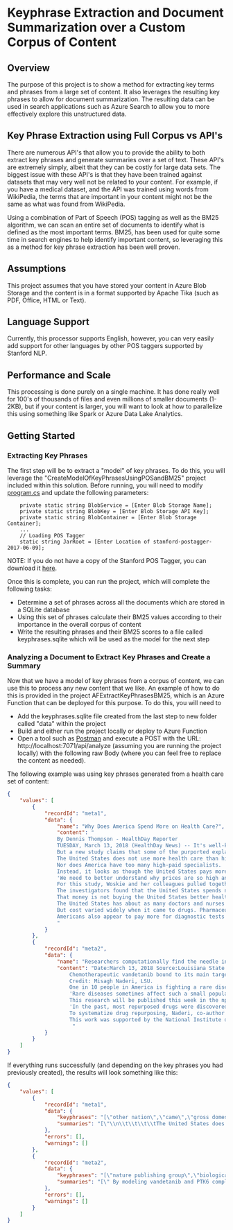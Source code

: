 # Keyphrase Extraction and Document Summarization over a Custom Corpus of Content

## Overview
The purpose of this project is to show a method for extracting key terms and phrases from a large set of content.  It also leverages the resulting key phrases to allow for document summarization.  The resulting data can be used in search applications such as Azure Search to allow you to more effectively explore this unstructured data.

## Key Phrase Extraction using Full Corpus vs API's
There are numerous API's that allow you to provide the ability to both extract key phrases and generate summaries over a set of text. These API's are extremely simply, albeit that they can be costly for large data sets. The biggest issue with these API's is that they have been trained against datasets that may very well not be related to your content. For example, if you have a medical dataset, and the API was trained using words from WikiPedia, the terms that are important in your content might not be the same as what was found from WikiPedia.

Using a combination of Part of Speech (POS) tagging as well as the BM25 algorithm, we can scan an entire set of documents to identify what is defined as the most important terms. BM25, has been used for quite some time in search engines to help identify important content, so leveraging this as a method for key phrase extraction has been well proven.

## Assumptions
This project assumes that you have stored your content in Azure Blob Storage and the content is in a format supported by Apache Tika (such as PDF, Office, HTML or Text). 

## Language Support
Currently, this processor supports English, however, you can very easily add support for other languages by other POS taggers supported by Stanford NLP.

## Performance and Scale
This processing is done purely on a single machine. It has done really well for 100's of thousands of files and even millions of smaller documents (1-2KB), but if your content is larger, you will want to look at how to parallelize this using something like Spark or Azure Data Lake Analytics.

## Getting Started
### Extracting Key Phrases

The first step will be to extract a "model" of key phrases.  To do this, you will leverage the "CreateModelOfKeyPhrasesUsingPOSandBM25" project included within this solution.  Before running, you will need to modify [program.cs](https://github.com/liamca/keyphrase_extraction_and_summarization_over_custom_content/blob/master/CreateModelOfKeyPhrasesUsingPOSandBM25/Program.cs) and update the following parameters:

        private static string BlobService = [Enter Blob Storage Name];
        private static string BlobKey = [Enter Blob Storage API Key];
        private static string BlobContainer = [Enter Blob Storage Container];
        ...
        // Loading POS Tagger
        static string JarRoot = [Enter Location of stanford-postagger-2017-06-09];

NOTE: If you do not have a copy of the Stanford POS Tagger, you can download it [here](https://nlp.stanford.edu/software/tagger.shtml).

Once this is complete, you can run the project, which will complete the following tasks:

- Determine a set of phrases across all the documents which are stored in a SQLite database
- Using this set of phrases calculate their BM25 values according to their importance in the overall corpus of content
- Write the resulting phrases and their BM25 scores to a file called keyphrases.sqlite which will be used as the model for the next step

### Analyzing a Document to Extract Key Phrases and Create a Summary

Now that we have a model of key phrases from a corpus of content, we can use this to process any new content that we like.  An example of how to do this is provided in the project AFExtractKeyPhrasesBM25, which is an Azure Function that can be deployed for this purpose.  To do this, you will need to 

- Add the keyphrases.sqlite file created from the last step to new folder called "data" within the project
- Build and either run the project locally or deploy to Azure Function
- Open a tool such as [Postman](https://www.getpostman.com/) and execute a POST with the URL: http://localhost:7071/api/analyze (assuming you are running the project locally) with the following raw Body (where you can feel free to replace the content as needed).

The following example was using key phrases generated from a health care set of content:

```json
{
    "values": [
        {
            "recordId": "meta1",
            "data": {
                "name": "Why Does America Spend More on Health Care?",
                "content": "
				By Dennis Thompson - HealthDay Reporter 
				TUESDAY, March 13, 2018 (HealthDay News) -- It's well-known that the United States spends a lot more for its health care than other industrialized nations do.
				But a new study claims that some of the purported explanations for why America's health care bill is so huge simply do not wash.
				The United States does not use more health care than high-income peers like Canada, Germany, France and Japan, said study co-author Liana Woskie, assistant director of the Harvard Global Health Institute's strategic initiative on quality.
				Nor does America have too many high-paid specialists. 'At least compared to peers, we have a pretty similar mix of primary care to specialists,' Woskie added.
				Instead, it looks as though the United States pays more because it faces higher price tags for drugs, tests, office visits and administration, Woskie said.
				'We need to better understand why prices are so high and dive into that into much more detail, because some of the previous explanations may not actually be what's driving the U.S.'s spending,' she said.
				For this study, Woskie and her colleagues pulled together comprehensive data comparing U.S. health care against that of 10 other leading countries -- the United Kingdom, Canada, Germany, Australia, Japan, Sweden, France, the Netherlands, Switzerland and Denmark.
				The investigators found that the United States spends nearly twice as much of its wealth on health care -- 17.8 percent of its gross domestic product, compared with between 9.6 percent and 12.4 percent in other countries.
				That money is not buying the United States better health, however. For example, America had the lowest life expectancy and the highest infant mortality when compared to the other countries.
				The United States has about as many doctors and nurses as the other nations, and similar rates of treatment.
				But cost varied widely when it came to drugs. Pharmaceutical spending was $1,443 per person in the United States, compared to a range of $466 to $939 in other countries.
				Americans also appear to pay more for diagnostic tests and office visits, Woskie said.
				"
            }
        },
        {
            "recordId": "meta2",
            "data": {
                "name": "Researchers computationally find the needle in a haystack to treat rare diseases",
                "content": "Date:March 13, 2018 Source:Louisiana State University Summary:One in 10 people in America is fighting a rare disease, or a disorder that affects fewer than 200,000 Americans. Researchers have developed a sophisticated and systematic way to identify existing drugs that can be repositioned to treat a rare disease or condition. Share:
					Chemotherapeutic vandetanib bound to its main target, Protein Tyrosine Kinase 6, or PTK6, in purple, which is involved in many cancers including gastrointestinal tumors and ovarian cancers. By modeling vandetanib and PTK6 complex, researchers at LSU found the KRAS protein to also contain a similar drug-binding site and therefore to be a good match for the same drug. The computer-generated model of KRAS in gold with vandetanib depicts the predicted interaction.
					Credit: Misagh Naderi, LSU.
					One in 10 people in America is fighting a rare disease, or a disorder that affects fewer than 200,000 Americans. Although there are more than 7,000 rare diseases that collectively affect more than 350 million people worldwide, it is not profitable for the pharmaceutical industry to develop new therapies to treat the small number of people suffering from each rare condition. Researchers at the LSU Computational Systems Biology group have developed a sophisticated and systematic way to identify existing drugs that can be repositioned to treat a rare disease or condition. They have fine-tuned a computer-assisted drug repositioning process that can save time and money in helping these patients receive effective treatment.
					'Rare diseases sometimes affect such a small population that discovering treatments would not be financially feasible unless through humanitarian and governmental incentives. These conditions that are sometimes left untreated are labeled 'orphan diseases.' We developed a way to computationally find matches between rare disease protein structures and functions and existing drug interactions that can help treat patients with some of these orphan diseases,' said Misagh Naderi, one of the paper's lead authors and a doctoral candidate in the LSU Department of Biological Sciences.
					This research will be published this week in the npj Systems Biology and Applications journal, published by the Nature Publishing Group in partnership the Systems Biology Institute.
					'In the past, most repurposed drugs were discovered serendipitously. For example, the drug amantadine was first introduced to treat respiratory infections. However, a few years later, a patient with Parkinson's disease experienced a dramatic improvement of her disease symptoms while taking the drug to treat the flu. This observation sparked additional research. Now, amantadine is approved by the Food Drug Administration as both an antiviral and an antiparkinsonian drug. But, we can not only rely on chance to find a treatment for an orphan disease,' said Dr. Michal Brylinski, the head of the Computational Systems Biology group at LSU.
					To systematize drug repurposing, Naderi, co-author Rajiv Gandhi Govindaraj and colleagues combined eMatchSite, a software developed by the same group with virtual screening to match FDA approved drugs and proteins that are involved in rare diseases. LSU super computers allows them to test millions of possibilities that will cost billions of dollars to test in the lab.
					This work was supported by the National Institute of General Medical Sciences of the National Institutes of Health [R35GM119524].
					 "
            }
        }
    ]
}
```

If everything runs successfully (and depending on the key phrases you had previously created), the results will look something like this:
```json
{
    "values": [
        {
            "recordId": "meta1",
            "data": {
                "keyphrases": "[\"other nation\",\"came\",\"gross domestic product\",\"assistant director\",\"similar rate\",\"office visit\",\"other industrialized nation\",\"other country\",\"united state\",\"more detail\",\"many doctor\",\"peer\",\"diagnostic test\",\"strategic initiative\",\"understand\",\"health care bill\",\"dive\",\"denmark\",\"wash\",\"buying\",\"netherland\",\"wealth\",\"primary care\",\"huge\",\"switzerland\",\"said\",\"united kingdom\",\"healthday news\",\"sweden\"]",
                "summaries": "[\"\\n\\t\\t\\t\\tThe United States does not use more health care than high-income peers like Canada, Germany, France and Japan, said study co-author Liana Woskie, assistant director of the Harvard Global Health Institute's strategic initiative on quality\",\"\\n\\t\\t\\t\\tInstead, it looks as though the United States pays more because it faces higher price tags for drugs, tests, office visits and administration, Woskie said\",\"\\n\\t\\t\\t\\tThe United States has about as many doctors and nurses as the other nations, and similar rates of treatment\"]"
            },
            "errors": [],
            "warnings": []
        },
        {
            "recordId": "meta2",
            "data": {
                "keyphrases": "[\"nature publishing group\",\"biological science\",\"main target\",\"orphan disease\",\"systematic way\",\"lsu\",\"contain\",\"humanitarian\",\"dramatic improvement\",\"small population\",\"amantadine\",\"purple\",\"developed\",\"same group\",\"good match\",\"same drug\",\"few year\",\"protein tyrosine kinase\",\"doctoral candidate\",\"dollar\",\"rare condition\",\"rare disease\",\"profitable\",\"person suffering\",\"sophisticated\",\"antiviral\",\"involved\",\"ovarian cancer\",\"pharmaceutical industry\"]",
                "summaries": "[\" By modeling vandetanib and PTK6 complex, researchers at LSU found the KRAS protein to also contain a similar drug-binding site and therefore to be a good match for the same drug\",\" Researchers at the LSU Computational Systems Biology group have developed a sophisticated and systematic way to identify existing drugs that can be repositioned to treat a rare disease or condition\",\"' We developed a way to computationally find matches between rare disease protein structures and functions and existing drug interactions that can help treat patients with some of these orphan diseases,' said Misagh Naderi, one of the paper's lead authors and a doctoral candidate in the LSU Department of Biological Sciences\"]"
            },
            "errors": [],
            "warnings": []
        }
    ]
}
```
